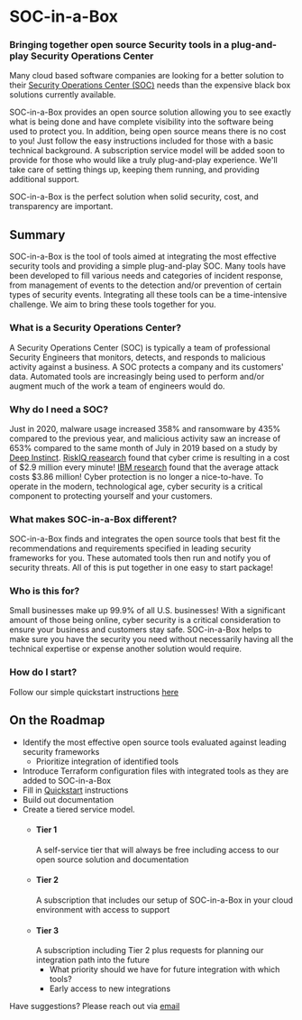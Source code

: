 # SOC-in-a-Box
### Bringing together open source Security tools in a plug-and-play Security Operations Center
Many cloud based software companies are looking for a better solution to their [Security Operations Center (SOC)](#what-is-a-security-operations-center) needs than the expensive black box solutions currently available.

SOC-in-a-Box provides an open source solution allowing you to see exactly what is being done and have complete visibility into the software being used to protect you. In addition, being open source means there is no cost to you! Just follow the easy instructions included for those with a basic technical background. A subscription service model will be added soon to provide for those who would like a truly plug-and-play experience. We'll take care of setting things up, keeping them running, and providing additional support.

SOC-in-a-Box is the perfect solution when solid security, cost, and transparency are important.

## Summary
SOC-in-a-Box is the tool of tools aimed at integrating the most effective security tools and providing a simple plug-and-play SOC. Many tools have been developed to fill various needs and categories of incident response, from management of events to the detection and/or prevention of certain types of security events. Integrating all these tools can be a time-intensive challenge. We aim to bring these tools together for you.

### What is a Security Operations Center?
A Security Operations Center (SOC) is typically a team of professional Security Engineers that monitors, detects, and responds to malicious activity against a business. A SOC protects a company and its customers' data. Automated tools are increasingly being used to perform and/or augment much of the work a team of engineers would do.

### Why do I need a SOC?
Just in 2020, malware usage increased 358% and ransomware by 435% compared to the previous year, and malicious activity saw an increase of 653% compared to the same month of July in 2019 based on a study by [Deep Instinct](https://www.helpnetsecurity.com/2021/02/17/malware-2020/). [RiskIQ reasearch](https://www.riskiq.com/resources/infographic/evil-internet-minute-2019/) found that cyber crime is resulting in a cost of $2.9 million every minute! [IBM research](https://www.ibm.com/security/digital-assets/cost-data-breach-report/#/)  found that the average attack costs $3.86 million! Cyber protection is no longer a nice-to-have. To operate in the modern, technological age, cyber security is a critical component to protecting yourself and your customers.

### What makes SOC-in-a-Box different?
SOC-in-a-Box finds and integrates the open source tools that best fit the recommendations and requirements specified in leading security frameworks for you. These automated tools then run and notify you of security threats. All of this is put together in one easy to start package!

### Who is this for?
Small businesses make up 99.9% of all U.S. businesses! With a significant amount of those being online, cyber security is a critical consideration to ensure your business and customers stay safe. SOC-in-a-Box helps to make sure you have the security you need without necessarily having all the technical expertise or expense another solution would require.

### How do I start?
Follow our simple quickstart instructions [here](quickstart.md)

## On the Roadmap
- Identify the most effective open source tools evaluated against leading security frameworks
  - Prioritize integration of identified tools 
- Introduce Terraform configuration files with integrated tools as they are added to SOC-in-a-Box
- Fill in [Quickstart](quickstart.md) instructions
- Build out documentation
- Create a tiered service model. 
  - #### Tier 1
    A self-service tier that will always be free including access to our open source solution and documentation
  - #### Tier 2
    A subscription that includes our setup of SOC-in-a-Box in your cloud environment with access to support
  - #### Tier 3
    A subscription including Tier 2 plus requests for planning our integration path into the future 
    - What priority should we have for future integration with which tools? 
    - Early access to new integrations

Have suggestions? Please reach out via [email](mailto:socinabox@pm.me)
